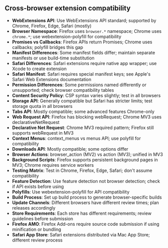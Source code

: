 ## Cross-browser extension compatibility

- **WebExtensions API**: Use WebExtensions API standard; supported by Chrome, Firefox, Edge, Safari (mostly)
- **Browser Namespace**: Firefox uses `browser.*` namespace; Chrome uses `chrome.*`; use webextension-polyfill for compatibility
- **Promises vs Callbacks**: Firefox APIs return Promises; Chrome uses callbacks; polyfill bridges this gap
- **Manifest Differences**: Some manifest fields differ; maintain separate manifests or use build-time substitution
- **Safari Differences**: Safari extensions require native app wrapper; use Xcode to create extension
- **Safari Manifest**: Safari requires special manifest keys; see Apple's Safari Web Extensions documentation
- **Permission Differences**: Some permissions named differently or unsupported; check browser compatibility tables
- **Content Security Policy**: CSP syntax varies slightly; test in all browsers
- **Storage API**: Generally compatible but Safari has stricter limits; test storage quota in all browsers
- **Tabs API**: Mostly compatible; some advanced features Chrome-only
- **Web Request API**: Firefox has blocking webRequest; Chrome MV3 uses declarativeNetRequest
- **Declarative Net Request**: Chrome MV3 required pattern; Firefox still supports webRequest in MV3
- **Context Menus**: context_menus vs menus API; use polyfill for compatibility
- **Downloads API**: Mostly compatible; some options differ
- **Browser Actions**: browser_action (MV2) vs action (MV3); unified in MV3
- **Background Scripts**: Firefox supports persistent background pages in MV3; Chrome requires service workers
- **Testing Matrix**: Test in Chrome, Firefox, Edge, Safari; don't assume compatibility
- **Feature Detection**: Use feature detection not browser detection; check if API exists before using
- **Polyfills**: Use webextension-polyfill for API compatibility
- **Build Process**: Set up build process to generate browser-specific builds
- **Update Channels**: Different browsers have different review times; plan releases accordingly
- **Store Requirements**: Each store has different requirements; review guidelines before submission
- **Firefox AMO**: Firefox Add-ons require source code submission if using minification or bundling
- **Safari App Store**: Safari extensions distributed via Mac App Store; different review process
